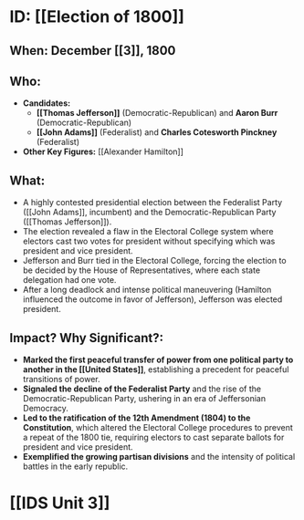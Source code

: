 # ID: [[Election of 1800]] 
## When: December [[3]], 1800

## Who: 
- **Candidates:** 
    - **[[Thomas Jefferson]]** (Democratic-Republican) and **Aaron Burr** (Democratic-Republican)
    - **[[John Adams]]** (Federalist) and **Charles Cotesworth Pinckney** (Federalist)
- **Other Key Figures:** [[Alexander Hamilton]]

## What: 
- A highly contested presidential election between the Federalist Party ([[John Adams]], incumbent) and the Democratic-Republican Party ([[Thomas Jefferson]]). 
- The election revealed a flaw in the Electoral College system where electors cast two votes for president without specifying which was president and vice president.
- Jefferson and Burr tied in the Electoral College, forcing the election to be decided by the House of Representatives, where each state delegation had one vote.
- After a long deadlock and intense political maneuvering (Hamilton influenced the outcome in favor of Jefferson), Jefferson was elected president.

## Impact? Why Significant?: 
- **Marked the first peaceful transfer of power from one political party to another in the [[United States]]**, establishing a precedent for peaceful transitions of power.
- **Signaled the decline of the Federalist Party** and the rise of the Democratic-Republican Party, ushering in an era of Jeffersonian Democracy.
- **Led to the ratification of the 12th Amendment (1804) to the Constitution**, which altered the Electoral College procedures to prevent a repeat of the 1800 tie, requiring electors to cast separate ballots for president and vice president. 
- **Exemplified the growing partisan divisions** and the intensity of political battles in the early republic. 

# [[IDS Unit 3]]